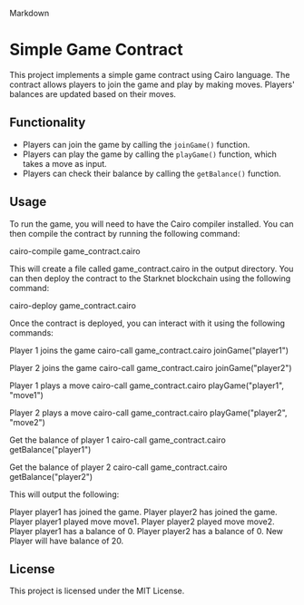Markdown
# Simple Game Contract

This project implements a simple game contract using Cairo language. The contract allows players to join the game and play by making moves. Players' balances are updated based on their moves.

## Functionality

* Players can join the game by calling the `joinGame()` function.
* Players can play the game by calling the `playGame()` function, which takes a move as input.
* Players can check their balance by calling the `getBalance()` function.

## Usage

To run the game, you will need to have the Cairo compiler installed. You can then compile the contract by running the following command:

cairo-compile game_contract.cairo

This will create a file called game_contract.cairo in the output directory. You can then deploy the contract to the Starknet blockchain using the following command:

cairo-deploy game_contract.cairo


Once the contract is deployed, you can interact with it using the following commands:

Player 1 joins the game
cairo-call game_contract.cairo joinGame("player1")

Player 2 joins the game
cairo-call game_contract.cairo joinGame("player2")

Player 1 plays a move
cairo-call game_contract.cairo playGame("player1", "move1")

Player 2 plays a move
cairo-call game_contract.cairo playGame("player2", "move2")

Get the balance of player 1
cairo-call game_contract.cairo getBalance("player1")

Get the balance of player 2
cairo-call game_contract.cairo getBalance("player2")


This will output the following:

Player player1 has joined the game.
Player player2 has joined the game.
Player player1 played move move1.
Player player2 played move move2.
Player player1 has a balance of 0.
Player player2 has a balance of 0.
New Player will have balance of 20.


## License

This project is licensed under the MIT License.
